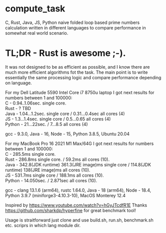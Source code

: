 # compute_task
C, Rust, Java, JS, Python naive folded loop based prime numbers calculation written in different languages to compare performance in somewhat real world scenario.

# TL;DR - Rust is awesome ;-).  

It was not designed to be as efficient as possible, and I know there are much more efficient algorithms fot the task. The main point is to write essentially the same processing logic and compare performance depending on language.

For my Dell Latitude 5590 Intel Core i7 8750u laptop I got next results for numbers between 1 and 100000:  
C - 0.94..1.06sec. single core.  
Rust - ? TBD  
Java - 1.04...1.2sec. single core / 0.31...0.4sec all cores (4)  
JS - 1.3...1.4sec. single core / 0.5...0.65 all cores (4)  
Python - 21...22sec. / 7...8.5 all cores (4)  

gcc - 9.3.0, Java - 16, Node - 15, Python 3.8.5, Ubuntu 20.04

For my MacBook Pro 16 2021 M1 Max/64G I got next results for numbers between 1 and 100000:  
C - 285.5ms single core.  
Rust - 286.8ms single core. / 59.2ms all cores (10).  
Java - 342.8(JDK runtime) 361.3(JRE image)ms single core / 114.8(JDK runtime) 138(JRE image)ms all cores (10).      
JS - 531.7ms single core / 188.1ms all cores (10).    
Python - 14.050sec. / 2.871sec  all cores (10).  

gcc - clang 13.1.6 (arm64), rustc 1.64.0, Java - 18 (arm64), Node - 18.4, Python 3.9.7 (miniforge3-4.10.3-10), MacOS Monterey 12.4

Inspired by https://www.youtube.com/watch?v=hGyJTcdfR1E
Thanks https://github.com/sharkdp/hyperfine for great benchmark tool!

Usage is straitforward just clone and use build.sh, run.sh, benchmark.sh etc. scriprs in which lang module dir.

